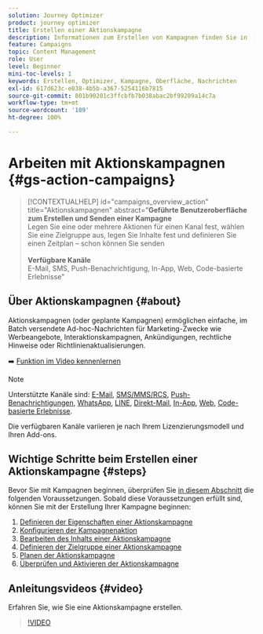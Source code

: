 ```yaml
---
solution: Journey Optimizer
product: journey optimizer
title: Erstellen einer Aktionskampagne
description: Informationen zum Erstellen von Kampagnen finden Sie in  [!DNL Journey Optimizer].
feature: Campaigns
topic: Content Management
role: User
level: Beginner
mini-toc-levels: 1
keywords: Erstellen, Optimizer, Kampagne, Oberfläche, Nachrichten
exl-id: 617d623c-e038-4b5b-a367-5254116b7815
source-git-commit: 801b90201c3ffcbfb7b038abac2bf99209a14c7a
workflow-type: tm+mt
source-wordcount: '189'
ht-degree: 100%

---
```



# Arbeiten mit Aktionskampagnen {#gs-action-campaigns}

>[!CONTEXTUALHELP]
>id="campaigns_overview_action"
>title="Aktionskampagnen"
>abstract="**Geführte Benutzeroberfläche zum Erstellen und Senden einer Kampagne**<br/> Legen Sie eine oder mehrere Aktionen für einen Kanal fest, wählen Sie eine Zielgruppe aus, legen Sie Inhalte fest und definieren Sie einen Zeitplan – schon können Sie senden <br/><br/>**Verfügbare Kanäle**<br/> E-Mail, SMS, Push-Benachrichtigung, In-App, Web, Code-basierte Erlebnisse"

## Über Aktionskampagnen {#about}

Aktionskampagnen (oder geplante Kampagnen) ermöglichen einfache, im Batch versendete Ad-hoc-Nachrichten für Marketing-Zwecke wie Werbeangebote, Interaktionskampagnen, Ankündigungen, rechtliche Hinweise oder Richtlinienaktualisierungen.

➡️ [Funktion im Video kennenlernen](#video)


>[!NOTE]
>
>Unterstützte Kanäle sind: [E-Mail](../email/get-started-email.md), [SMS/MMS/RCS](../sms/get-started-sms.md), [Push-Benachrichtigungen](../push/get-started-push.md), [WhatsApp](../whatsapp/get-started-whatsapp.md), [LINE](../line/get-started-line.md), [Direkt-Mail](../direct-mail/get-started-direct-mail.md), [In-App](../in-app/get-started-in-app.md), [Web](../web/get-started-web.md), [Code-basierte Erlebnisse](../code-based/get-started-code-based.md).
>
>Die verfügbaren Kanäle variieren je nach Ihrem Lizenzierungsmodell und Ihren Add-ons.

## Wichtige Schritte beim Erstellen einer Aktionskampagne {#steps}

Bevor Sie mit Kampagnen beginnen, überprüfen Sie [in diesem Abschnitt](get-started-with-campaigns.md#permissions) die folgenden Voraussetzungen. Sobald diese Voraussetzungen erfüllt sind, können Sie mit der Erstellung Ihrer Kampagne beginnen:

1. [Definieren der Eigenschaften einer Aktionskampagne](campaign-properties.md)
1. [Konfigurieren der Kampagnenaktion](campaign-action.md)
1. [Bearbeiten des Inhalts einer Aktionskampagne](campaign-content.md)
1. [Definieren der Zielgruppe einer Aktionskampagne](campaign-audience.md)
1. [Planen der Aktionskampagne](campaign-schedule.md)
1. [Überprüfen und Aktivieren der Aktionskampagne](review-activate-campaign.md)

## Anleitungsvideos {#video}

Erfahren Sie, wie Sie eine Aktionskampagne erstellen.

>[!VIDEO](https://video.tv.adobe.com/v/346680?quality=12)
